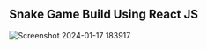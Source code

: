 ## Snake Game Build Using React JS
![Screenshot 2024-01-17 183917](https://github.com/TechnoCraftre/Snake-Game-React/assets/44519033/8d8392cf-4669-4608-b687-d1c64b865018)
